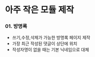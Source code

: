 아주 작은 모듈 제작
========================================
### 01. 방명록
- 쓰기,수정,삭제가 가능한 방명록 페이지 제작
- 가장 최근 작성된 댓글이 상단에 위치
- 작성자명이 없을 때는 기본 닉네임으로 대체
